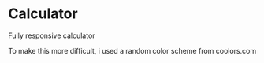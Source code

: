 # Calculator

Fully responsive calculator

To make this more difficult, i used a random color scheme from coolors.com
